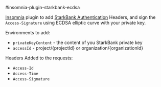 #insomnia-plugin-starkbank-ecdsa

[Insomnia](https://insomnia.rest/download) plugin to add [StarkBank Authentication](https://starkbank.com/docs/api#authentication) Headers, and sign the `Access-Signature` using ECDSA elliptic curve with your private key.

Environments to add:
- `privateKeyContent` - the content of you StarkBank private key
- `accessId` - project/{projectId} or organization/{organizationId}

Headers Added to the requests:
- `Access-Id`
- `Access-Time`
- `Access-Signature`
